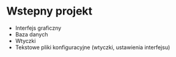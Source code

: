 Wstepny projekt
===

- Interfejs graficzny
- Baza danych
- Wtyczki
- Tekstowe pliki konfiguracyjne (wtyczki, ustawienia interfejsu)
 
